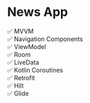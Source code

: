 # News App

✅ MVVM \
✅ Navigation Components \
✅ ViewModel \
✅ Room \
✅ LiveData \
✅ Kotlin Coroutines \
✅ Retrofit \
✅ Hilt \
✅ Glide